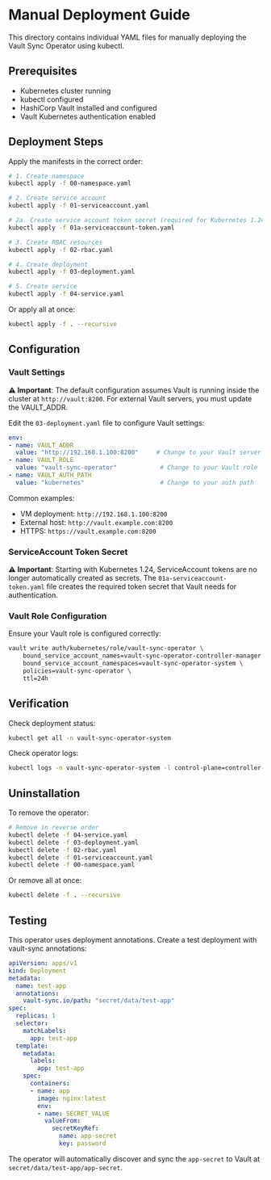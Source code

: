 # Manual Deployment Guide

This directory contains individual YAML files for manually deploying the Vault Sync Operator using kubectl.

## Prerequisites

- Kubernetes cluster running
- kubectl configured
- HashiCorp Vault installed and configured
- Vault Kubernetes authentication enabled

## Deployment Steps

Apply the manifests in the correct order:

```bash
# 1. Create namespace
kubectl apply -f 00-namespace.yaml

# 2. Create service account
kubectl apply -f 01-serviceaccount.yaml

# 2a. Create service account token secret (required for Kubernetes 1.24+)
kubectl apply -f 01a-serviceaccount-token.yaml

# 3. Create RBAC resources
kubectl apply -f 02-rbac.yaml

# 4. Create deployment
kubectl apply -f 03-deployment.yaml

# 5. Create service
kubectl apply -f 04-service.yaml
```

Or apply all at once:

```bash
kubectl apply -f . --recursive
```

## Configuration

### Vault Settings

**⚠️ Important**: The default configuration assumes Vault is running inside the cluster at `http://vault:8200`. For external Vault servers, you must update the VAULT_ADDR.

Edit the `03-deployment.yaml` file to configure Vault settings:

```yaml
env:
- name: VAULT_ADDR
  value: "http://192.168.1.100:8200"     # Change to your Vault server address
- name: VAULT_ROLE
  value: "vault-sync-operator"            # Change to your Vault role
- name: VAULT_AUTH_PATH
  value: "kubernetes"                     # Change to your auth path
```

Common examples:
- VM deployment: `http://192.168.1.100:8200`
- External host: `http://vault.example.com:8200`
- HTTPS: `https://vault.example.com:8200`

### ServiceAccount Token Secret

**⚠️ Important**: Starting with Kubernetes 1.24, ServiceAccount tokens are no longer automatically created as secrets. The `01a-serviceaccount-token.yaml` file creates the required token secret that Vault needs for authentication.

### Vault Role Configuration

Ensure your Vault role is configured correctly:

```bash
vault write auth/kubernetes/role/vault-sync-operator \
    bound_service_account_names=vault-sync-operator-controller-manager \
    bound_service_account_namespaces=vault-sync-operator-system \
    policies=vault-sync-operator \
    ttl=24h
```

## Verification

Check deployment status:

```bash
kubectl get all -n vault-sync-operator-system
```

Check operator logs:

```bash
kubectl logs -n vault-sync-operator-system -l control-plane=controller-manager -f
```

## Uninstallation

To remove the operator:

```bash
# Remove in reverse order
kubectl delete -f 04-service.yaml
kubectl delete -f 03-deployment.yaml
kubectl delete -f 02-rbac.yaml
kubectl delete -f 01-serviceaccount.yaml
kubectl delete -f 00-namespace.yaml
```

Or remove all at once:

```bash
kubectl delete -f . --recursive
```

## Testing

This operator uses deployment annotations. Create a test deployment with vault-sync annotations:

```yaml
apiVersion: apps/v1
kind: Deployment
metadata:
  name: test-app
  annotations:
    vault-sync.io/path: "secret/data/test-app"
spec:
  replicas: 1
  selector:
    matchLabels:
      app: test-app
  template:
    metadata:
      labels:
        app: test-app
    spec:
      containers:
      - name: app
        image: nginx:latest
        env:
        - name: SECRET_VALUE
          valueFrom:
            secretKeyRef:
              name: app-secret
              key: password
```

The operator will automatically discover and sync the `app-secret` to Vault at `secret/data/test-app/app-secret`.